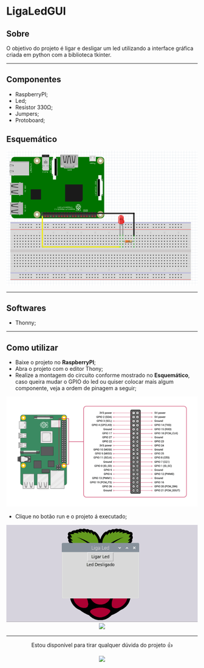 # LigaLedGUI

## Sobre

<p> O objetivo do projeto é ligar e desligar um led utilizando a interface gráfica criada em python com a biblioteca tkinter.</p>

____

## Componentes

+ RaspberryPI;
+ Led;
+ Resistor 330Ω;
+ Jumpers;
+ Protoboard;

## Esquemático

<div align="center">
<img src="./img/esquematico.PNG">
</div>

___

## Softwares

+ Thonny;

___

## Como utilizar

+ Baixe o projeto no <b>RaspberryPI</b>;
+ Abra o projeto com o editor Thony;
+ Realize a montagem do circuito conforme mostrado no <b>Esquemático</b>, caso queira mudar o GPIO do led ou quiser colocar mais algum componente, veja a ordem de pinagem a seguir;

<div align="center">
<img src="./img/pinagem.png">
</div>

+ Clique no botão run e o projeto á executado;

<div align="center">
<img src="./gif/tela.gif">
</div>

<div align="center">
<img src="./gif/led.gif">
</div>

___

 <div align="center">

<p>Estou disponível para tirar qualquer dúvida do projeto 👍</p>

   <a href="https://www.linkedin.com/in/vinicios-moraes-anhas-199478160/" target="_blank"> <img src="https://img.shields.io/badge/-LinkedIn-%230077B5?style=for-the-badge&logo=linkedin&logoColor=white"> </a> 
   
</div>
